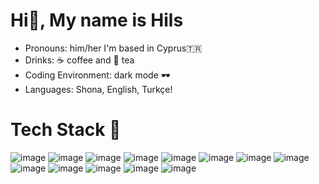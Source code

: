 # Hi👋, My name is Hils

<ul>
 <li> Pronouns: him/her I'm based in Cyprus🇹🇷</li> 
<li> Drinks: ☕ coffee and 🍵 tea</li>
<li> Coding Environment: dark mode 🕶</li>
<li> Languages: Shona, English, Turkçe!</li>
</ul>

# Tech Stack 💼

![image](https://github.com/HilarioNengareJr/HilarioNengareJr/assets/38634516/1c1db1ee-e4f2-4af6-bc61-bcab62d665d4)
![image](https://github.com/HilarioNengareJr/HilarioNengareJr/assets/38634516/3a0c0559-637e-4c75-a211-3a9bfcf9b188)
![image](https://github.com/HilarioNengareJr/HilarioNengareJr/assets/38634516/cd496d36-2c91-4239-a81f-3a43a46dfe75)
![image](https://github.com/HilarioNengareJr/HilarioNengareJr/assets/38634516/743462d8-0da4-4853-9017-b2e274dab29b)
![image](https://github.com/HilarioNengareJr/HilarioNengareJr/assets/38634516/95cda276-13d9-479e-8348-510b4f0fdce8)
![image](https://github.com/HilarioNengareJr/HilarioNengareJr/assets/38634516/133d3620-0f54-40c0-8756-fe7ecbdfe960)
![image](https://github.com/HilarioNengareJr/HilarioNengareJr/assets/38634516/3e36e5e9-add2-4f41-9ecd-3590fbb25281)
![image](https://github.com/HilarioNengareJr/HilarioNengareJr/assets/38634516/fbe5329f-20b8-4792-8e82-35a7ff4537a1)
![image](https://github.com/HilarioNengareJr/HilarioNengareJr/assets/38634516/52a95add-ce0a-4000-b981-1292152d2872)
![image](https://github.com/HilarioNengareJr/HilarioNengareJr/assets/38634516/cb438bd1-d15d-4d6f-9846-ea711678fad8)
![image](https://github.com/HilarioNengareJr/HilarioNengareJr/assets/38634516/efae3220-1b64-4a87-81da-305851943adc)
![image](https://github.com/HilarioNengareJr/HilarioNengareJr/assets/38634516/1232a502-fc08-44be-b9cc-598f3ab110b4)
![image](https://github.com/HilarioNengareJr/HilarioNengareJr/assets/38634516/eaff5cae-51d5-4337-b461-5ecfeefd41fe)


